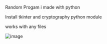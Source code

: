 Random Progam i made with python

Install tkinter and cryptography python module

works with any files

![image](https://github.com/fuadxtps23/fuadfileencryptor/assets/93533757/496de5b1-8764-45c4-b081-e1ae20ffa374)
